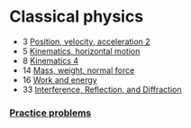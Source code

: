 # Classical physics

- 3 [Position, velocity, acceleration 2](position-velocity-accelaration-2)
- 5 [Kinematics, horizontal motion](kinematics-horizontal-motion)
- 8 [Kinematics 4](kinematics-4)
- 14 [Mass, weight, normal force](mass-weight-normal-force)
- 16 [Work and energy](work-and-energy)
- 33 [Interference, Reflection, and Diffraction](interference-reflection-diffraction)

### [Practice problems](practice-problems/index)